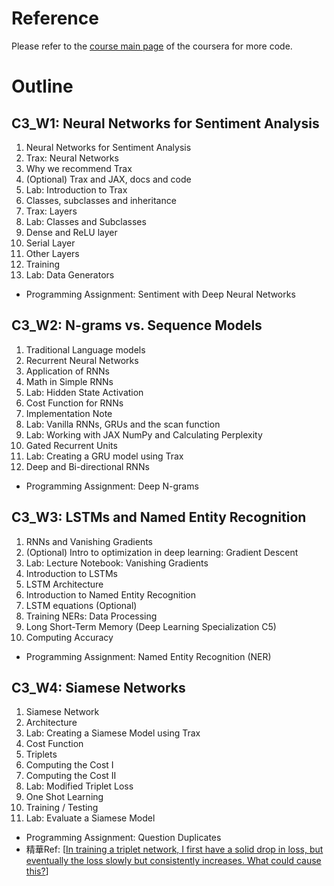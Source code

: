 # Reference
Please refer to the [course main page](https://www.coursera.org/learn/sequence-models-in-nlp/home/welcome) of the coursera for more code. 

# Outline
## C3_W1: Neural Networks for Sentiment Analysis
1. Neural Networks for Sentiment Analysis
2. Trax: Neural Networks
3. Why we recommend Trax
4. (Optional) Trax and JAX, docs and code
5. Lab: Introduction to Trax
6. Classes, subclasses and inheritance
7. Trax: Layers
8. Lab: Classes and Subclasses
9. Dense and ReLU layer
10. Serial Layer
11. Other Layers
12. Training
13. Lab: Data Generators
- Programming Assignment: Sentiment with Deep Neural Networks

## C3_W2: N-grams vs. Sequence Models 
1. Traditional Language models
2. Recurrent Neural Networks
3. Application of RNNs
4. Math in Simple RNNs
5. Lab: Hidden State Activation
6. Cost Function for RNNs
7. Implementation Note
8. Lab: Vanilla RNNs, GRUs and the scan function
9. Lab: Working with JAX NumPy and Calculating Perplexity
10. Gated Recurrent Units
11. Lab: Creating a GRU model using Trax
12. Deep and Bi-directional RNNs
- Programming Assignment: Deep N-grams

## C3_W3: LSTMs and Named Entity Recognition
1. RNNs and Vanishing Gradients
2. (Optional) Intro to optimization in deep learning: Gradient Descent
3. Lab: Lecture Notebook: Vanishing Gradients
4. Introduction to LSTMs
5. LSTM Architecture
6. Introduction to Named Entity Recognition
7. LSTM equations (Optional)
8. Training NERs: Data Processing
9. Long Short-Term Memory (Deep Learning Specialization C5)
10. Computing Accuracy
- Programming Assignment: Named Entity Recognition (NER)

## C3_W4: Siamese Networks 
1. Siamese Network
2. Architecture
3. Lab: Creating a Siamese Model using Trax
4. Cost Function
5. Triplets
6. Computing the Cost I
7. Computing the Cost II
8. Lab: Modified Triplet Loss
9. One Shot Learning
10. Training / Testing
11. Lab: Evaluate a Siamese Model
- Programming Assignment: Question Duplicates
- 精華Ref: [[In training a triplet network, I first have a solid drop in loss, but eventually the loss slowly but consistently increases. What could cause this?](https://stats.stackexchange.com/questions/475655/in-training-a-triplet-network-i-first-have-a-solid-drop-in-loss-but-eventually)]